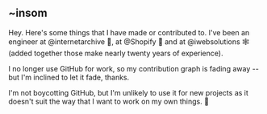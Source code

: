 ## ~insom

Hey. Here's some things that I have made or contributed to. I've been an engineer at @internetarchive 📖, at @Shopify 🛒 and at @iwebsolutions 🕸️ (added together those make nearly twenty years of experience).

I no longer use GitHub for work, so my contribution graph is fading away -- but I'm inclined to let it fade, thanks.

I'm not boycotting GitHub, but I'm unlikely to use it for new projects as it doesn't suit the way that I want to work on my own things. 🌱
